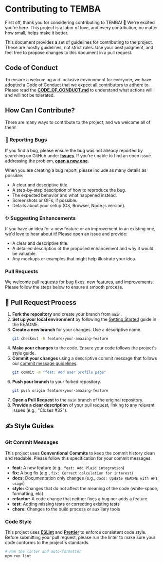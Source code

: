 # Contributing to TEMBA

First off, thank you for considering contributing to TEMBA! 🎉 We're excited you're here. This project is a labor of love, and every contribution, no matter how small, helps make it better.

This document provides a set of guidelines for contributing to the project. These are mostly guidelines, not strict rules. Use your best judgment, and feel free to propose changes to this document in a pull request.

## Code of Conduct

To ensure a welcoming and inclusive environment for everyone, we have adopted a Code of Conduct that we expect all contributors to adhere to. Please read the [**CODE_OF_CONDUCT.md**](./CODE_OF_CONDUCT.md) to understand what actions will and will not be tolerated.

## How Can I Contribute?

There are many ways to contribute to the project, and we welcome all of them!

### 🐛 **Reporting Bugs**

If you find a bug, please ensure the bug was not already reported by searching on GitHub under [**Issues**](https://github.com/dapperAuteur/temba-fin-dashboard/issues). If you're unable to find an open issue addressing the problem, [**open a new one**](https://github.com/dapperAuteur/temba-fin-dashboard/issues/new).

When you are creating a bug report, please include as many details as possible:
- A clear and descriptive title.
- A step-by-step description of how to reproduce the bug.
- The expected behavior and what happened instead.
- Screenshots or GIFs, if possible.
- Details about your setup (OS, Browser, Node.js version).

### ✨ **Suggesting Enhancements**

If you have an idea for a new feature or an improvement to an existing one, we'd love to hear about it! Please open an issue and provide:
- A clear and descriptive title.
- A detailed description of the proposed enhancement and why it would be valuable.
- Any mockups or examples that might help illustrate your idea.

###  Pull Requests

We welcome pull requests for bug fixes, new features, and improvements. Please follow the steps below to ensure a smooth process.

## 🚀 Pull Request Process

1.  **Fork the repository** and create your branch from `main`.
2.  **Set up your local environment** by following the [Getting Started](./README.md#⚙️-getting-started) guide in the README.
3.  **Create a new branch** for your changes. Use a descriptive name.
    ```bash
    git checkout -b feature/your-amazing-feature
    ```
4.  **Make your changes** to the code. Ensure your code follows the project's style guide.
5.  **Commit your changes** using a descriptive commit message that follows our [commit message guidelines](#-git-commit-messages).
    ```bash
    git commit -m "feat: Add user profile page"
    ```
6.  **Push your branch** to your forked repository.
    ```bash
    git push origin feature/your-amazing-feature
    ```
7.  **Open a Pull Request** to the `main` branch of the original repository.
8.  **Provide a clear description** of your pull request, linking to any relevant issues (e.g., "Closes #32").

## ✍️ Style Guides

### Git Commit Messages

This project uses **Conventional Commits** to keep the commit history clean and readable. Please follow this specification for your commit messages.

- **feat:** A new feature (e.g., `feat: Add Plaid integration`)
- **fix:** A bug fix (e.g., `fix: Correct calculation for interest`)
- **docs:** Documentation only changes (e.g., `docs: Update README with API usage`)
- **style:** Changes that do not affect the meaning of the code (white-space, formatting, etc)
- **refactor:** A code change that neither fixes a bug nor adds a feature
- **test:** Adding missing tests or correcting existing tests
- **chore:** Changes to the build process or auxiliary tools

### Code Style

This project uses **[ESLint](https://eslint.org/)** and **[Prettier](https://prettier.io/)** to enforce consistent code style. Before submitting your pull request, please run the linter to make sure your code conforms to the project's standards.

```bash
# Run the linter and auto-formatter
npm run lint